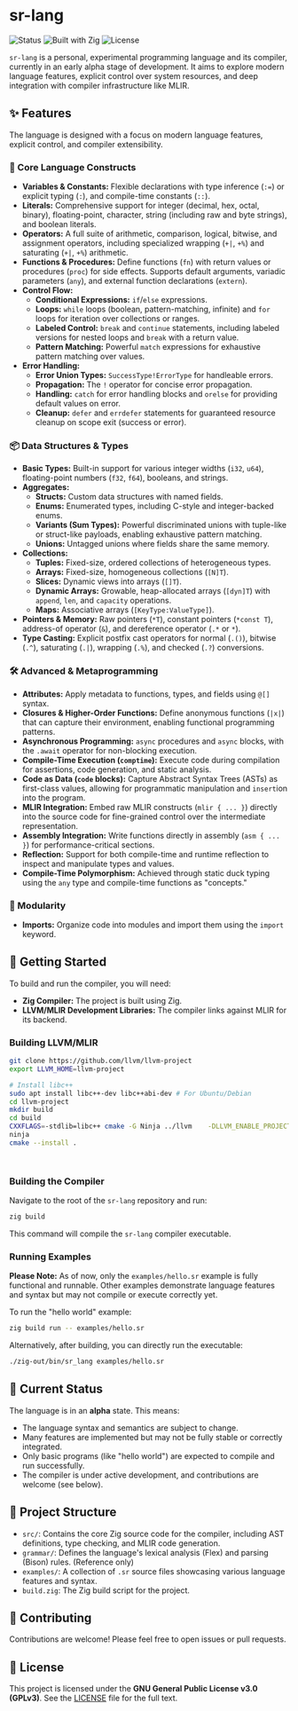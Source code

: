 # sr-lang

![Status](https://img.shields.io/badge/status-alpha-red.svg)
![Built with Zig](https://img.shields.io/badge/built%20with-Zig-blue.svg)
![License](https://img.shields.io/badge/license-GPLv3-green.svg) 

`sr-lang` is a personal, experimental programming language and its compiler, currently in an early alpha stage of development. It aims to explore modern language features, explicit control over system resources, and deep integration with compiler infrastructure like MLIR.

## ✨ Features

The language is designed with a focus on modern language features, explicit control, and compiler extensibility.

### 🚀 Core Language Constructs

*   **Variables & Constants:** Flexible declarations with type inference (`:=`) or explicit typing (`:`), and compile-time constants (`::`).
*   **Literals:** Comprehensive support for integer (decimal, hex, octal, binary), floating-point, character, string (including raw and byte strings), and boolean literals.
*   **Operators:** A full suite of arithmetic, comparison, logical, bitwise, and assignment operators, including specialized wrapping (`+|`, `+%`) and saturating (`+|`, `+%`) arithmetic.
*   **Functions & Procedures:** Define functions (`fn`) with return values or procedures (`proc`) for side effects. Supports default arguments, variadic parameters (`any`), and external function declarations (`extern`).
*   **Control Flow:**
    *   **Conditional Expressions:** `if`/`else` expressions.
    *   **Loops:** `while` loops (boolean, pattern-matching, infinite) and `for` loops for iteration over collections or ranges.
    *   **Labeled Control:** `break` and `continue` statements, including labeled versions for nested loops and `break` with a return value.
    *   **Pattern Matching:** Powerful `match` expressions for exhaustive pattern matching over values.
*   **Error Handling:**
    *   **Error Union Types:** `SuccessType!ErrorType` for handleable errors.
    *   **Propagation:** The `!` operator for concise error propagation.
    *   **Handling:** `catch` for error handling blocks and `orelse` for providing default values on error.
    *   **Cleanup:** `defer` and `errdefer` statements for guaranteed resource cleanup on scope exit (success or error).

### 📦 Data Structures & Types

*   **Basic Types:** Built-in support for various integer widths (`i32`, `u64`), floating-point numbers (`f32`, `f64`), booleans, and strings.
*   **Aggregates:**
    *   **Structs:** Custom data structures with named fields.
    *   **Enums:** Enumerated types, including C-style and integer-backed enums.
    *   **Variants (Sum Types):** Powerful discriminated unions with tuple-like or struct-like payloads, enabling exhaustive pattern matching.
    *   **Unions:** Untagged unions where fields share the same memory.
*   **Collections:**
    *   **Tuples:** Fixed-size, ordered collections of heterogeneous types.
    *   **Arrays:** Fixed-size, homogeneous collections (`[N]T`).
    *   **Slices:** Dynamic views into arrays (`[]T`).
    *   **Dynamic Arrays:** Growable, heap-allocated arrays (`[dyn]T`) with `append`, `len`, and `capacity` operations.
    *   **Maps:** Associative arrays (`[KeyType:ValueType]`).
*   **Pointers & Memory:** Raw pointers (`*T`), constant pointers (`*const T`), address-of operator (`&`), and dereference operator (`.*` or `*`).
*   **Type Casting:** Explicit postfix cast operators for normal (`.()`), bitwise (`.^`), saturating (`.|`), wrapping (`.%`), and checked (`.?`) conversions.

### 🛠️ Advanced & Metaprogramming

*   **Attributes:** Apply metadata to functions, types, and fields using `@[]` syntax.
*   **Closures & Higher-Order Functions:** Define anonymous functions (`|x|`) that can capture their environment, enabling functional programming patterns.
*   **Asynchronous Programming:** `async` procedures and `async` blocks, with the `.await` operator for non-blocking execution.
*   **Compile-Time Execution (`comptime`):** Execute code during compilation for assertions, code generation, and static analysis.
*   **Code as Data (`code` blocks):** Capture Abstract Syntax Trees (ASTs) as first-class values, allowing for programmatic manipulation and `insert`ion into the program.
*   **MLIR Integration:** Embed raw MLIR constructs (`mlir { ... }`) directly into the source code for fine-grained control over the intermediate representation.
*   **Assembly Integration:** Write functions directly in assembly (`asm { ... }`) for performance-critical sections.
*   **Reflection:** Support for both compile-time and runtime reflection to inspect and manipulate types and values.
*   **Compile-Time Polymorphism:** Achieved through static duck typing using the `any` type and compile-time functions as "concepts."

### 🔗 Modularity

*   **Imports:** Organize code into modules and import them using the `import` keyword.

## 🚀 Getting Started

To build and run the compiler, you will need:

*   **Zig Compiler:** The project is built using Zig.
*   **LLVM/MLIR Development Libraries:** The compiler links against MLIR for its backend. 

### Building LLVM/MLIR
```bash
git clone https://github.com/llvm/llvm-project
export LLVM_HOME=llvm-project

# Install libc++
sudo apt install libc++-dev libc++abi-dev # For Ubuntu/Debian
cd llvm-project
mkdir build
cd build
CXXFLAGS=-stdlib=libc++ cmake -G Ninja ../llvm    -DLLVM_ENABLE_PROJECTS=mlir     -DLLVM_TARGETS_TO_BUILD="Native;NVPTX;AMDGPU"    -DCMAKE_BUILD_TYPE=Release    -DLLVM_ENABLE_ASSERTIONS=ON  -DCMAKE_C_COMPILER="clang" -DCMAKE_CXX_COMPILER="clang++" -DLLVM_ENABLE_LLD=ON
ninja
cmake --install .
```
```
```
```

```
### Building the Compiler

Navigate to the root of the `sr-lang` repository and run:

```bash
zig build
```

This command will compile the `sr-lang` compiler executable.

### Running Examples

**Please Note:** As of now, only the `examples/hello.sr` example is fully functional and runnable. Other examples demonstrate language features and syntax but may not compile or execute correctly yet.

To run the "hello world" example:

```bash
zig build run -- examples/hello.sr
```

Alternatively, after building, you can directly run the executable:

```bash
./zig-out/bin/sr_lang examples/hello.sr
```

## 🚧 Current Status

The language is in an **alpha** state. This means:

*   The language syntax and semantics are subject to change.
*   Many features are implemented but may not be fully stable or correctly integrated.
*   Only basic programs (like "hello world") are expected to compile and run successfully.
*   The compiler is under active development, and contributions are welcome (see below).

## 📂 Project Structure

*   `src/`: Contains the core Zig source code for the compiler, including AST definitions, type checking, and MLIR code generation.
*   `grammar/`: Defines the language's lexical analysis (Flex) and parsing (Bison) rules. (Reference only)
*   `examples/`: A collection of `.sr` source files showcasing various language features and syntax.
*   `build.zig`: The Zig build script for the project.

## 🤝 Contributing

Contributions are welcome! Please feel free to open issues or pull requests.

## 📄 License

This project is licensed under the **GNU General Public License v3.0 (GPLv3)**. See the [LICENSE](LICENSE) file for the full text.
